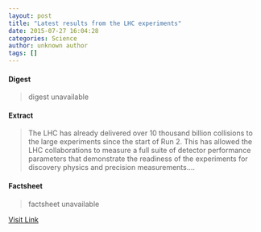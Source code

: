 ```yaml
---
layout: post
title: "Latest results from the LHC experiments"
date: 2015-07-27 16:04:28
categories: Science
author: unknown author
tags: []
---
```



#### Digest
>digest unavailable

#### Extract
>The LHC has already delivered over 10 thousand billion collisions to the large experiments since the start of Run 2. This has allowed the LHC collaborations to measure a full suite of detector performance parameters that demonstrate the readiness of the experiments for discovery physics and precision measurements....

#### Factsheet
>factsheet unavailable

[Visit Link](http://www.sciencedaily.com/releases/2015/07/150727120428.htm)


